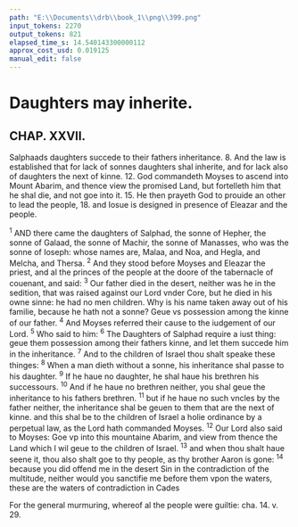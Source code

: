 ```yaml
---
path: "E:\\Documents\\drb\\book_1\\png\\399.png"
input_tokens: 2270
output_tokens: 821
elapsed_time_s: 14.540143300000112
approx_cost_usd: 0.019125
manual_edit: false
---
```

# Daughters may inherite.

## CHAP. XXVII.

Salphaads daughters succede to their fathers inheritance. 8. And the law is established that for lack of sonnes daughters shal inherite, and for lack also of daughters the next of kinne. 12. God commandeth Moyses to ascend into Mount Abarim, and thence view the promised Land, but fortelleth him that he shal die, and not goe into it. 15. He then prayeth God to prouide an other to lead the people, 18. and Iosue is designed in presence of Eleazar and the people.

<sup>1</sup> AND there came the daughters of Salphad, the sonne of Hepher, the sonne of Galaad, the sonne of Machir, the sonne of Manasses, who was the sonne of Ioseph: whose names are, Malaa, and Noa, and Hegla, and Melcha, and Thersa. <sup>2</sup> And they stood before Moyses and Eleazar the priest, and al the princes of the people at the doore of the tabernacle of couenant, and said: <sup>3</sup> Our father died in the desert, neither was he in the sedition, that was raised against our Lord vnder Core, but he died in his owne sinne: he had no men children. Why is his name taken away out of his familie, because he hath not a sonne? Geue vs possession among the kinne of our father. <sup>4</sup> And Moyses referred their cause to the iudgement of our Lord. <sup>5</sup> Who said to him: <sup>6</sup> The Daughters of Salphad require a iust thing: geue them possession among their fathers kinne, and let them succede him in the inheritance. <sup>7</sup> And to the children of Israel thou shalt speake these thinges: <sup>8</sup> When a man dieth without a sonne, his inheritance shal passe to his daughter. <sup>9</sup> If he haue no daughter, he shal haue his brethren his successours. <sup>10</sup> And if he haue no brethren neither, you shal geue the inheritance to his fathers brethren. <sup>11</sup> but if he haue no such vncles by the father neither, the inheritance shal be geuen to them that are the next of kinne. and this shal be to the children of Israel a holie ordinance by a perpetual law, as the Lord hath commanded Moyses. <sup>12</sup> Our Lord also said to Moyses: Goe vp into this mountaine Abarim, and view from thence the Land which I wil geue to the children of Israel. <sup>13</sup> and when thou shalt haue seene it, thou also shalt goe to thy people, as thy brother Aaron is gone: <sup>14</sup> because you did offend me in the desert Sin in the contradiction of the multitude, neither would you sanctifie me before them vpon the waters, these are the waters of contradiction in Cades

<aside>For the general murmuring, whereof al the people were guiltie: cha. 14. v. 29.</aside>

[^1]: :: For the general murmuring, whereof al the people were guiltie: cha. 14. v. 29.